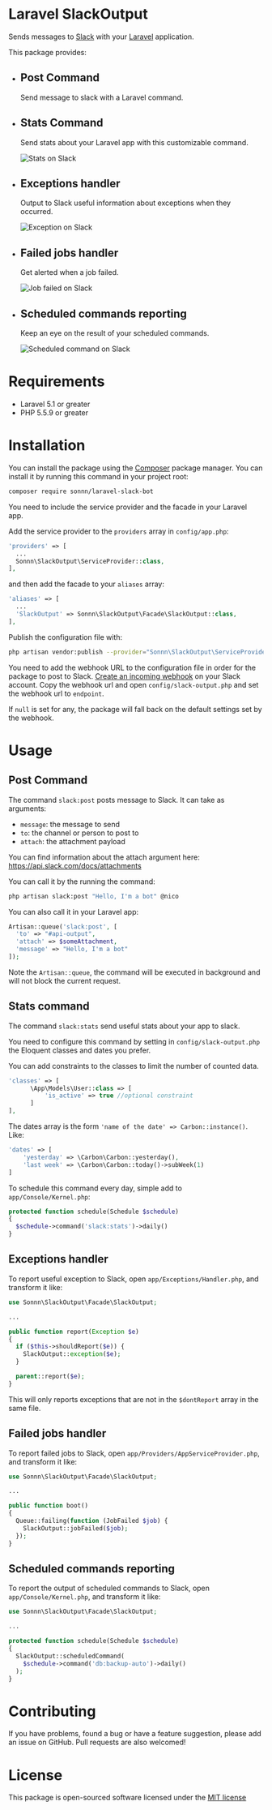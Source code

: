 # Laravel SlackOutput

Sends messages to [Slack](https://slack.com) with your [Laravel](https://laravel.com) application.

This package provides:

* ## Post Command
	Send message to slack with a Laravel command.
	
* ## Stats Command
	Send stats about your Laravel app with this customizable command.
	
	![Stats on Slack](https://raw.githubusercontent.com/Sonnn/Laravel-SlackOutput/master/screenshots/stats.png)
	
* ## Exceptions handler
	Output to Slack useful information about exceptions when they occurred.
	
	![Exception on Slack](https://raw.githubusercontent.com/Sonnn/Laravel-SlackOutput/master/screenshots/exception.png)
	
* ## Failed jobs handler
	Get alerted when a job failed.
	
	![Job failed on Slack](https://raw.githubusercontent.com/Sonnn/Laravel-SlackOutput/master/screenshots/jobOutput.png)
	
* ## Scheduled commands reporting
	Keep an eye on the result of your scheduled commands.
	
	![Scheduled command on Slack](https://raw.githubusercontent.com/Sonnn/Laravel-SlackOutput/master/screenshots/scheduledCommand.png)
	

# Requirements

* Laravel 5.1 or greater
* PHP 5.5.9 or greater

# Installation

You can install the package using the [Composer](https://getcomposer.org/) package manager. You can install it by running this command in your project root:

```sh
composer require sonnn/laravel-slack-bot
```

You need to include the service provider and the facade in your Laravel app.

Add the service provider to the `providers` array in `config/app.php`:

```php
'providers' => [
  ...
  Sonnn\SlackOutput\ServiceProvider::class,
],
```

and then add the facade to your `aliases` array:

```php
'aliases' => [
  ...
  'SlackOutput' => Sonnn\SlackOutput\Facade\SlackOutput::class,
],
```

Publish the configuration file with:

```sh
php artisan vendor:publish --provider="Sonnn\SlackOutput\ServiceProvider"
```


You need to add the webhook URL to the configuration file in order for the package to post to Slack.
[Create an incoming webhook](https://my.slack.com/services/new/incoming-webhook) on your Slack account.
Copy the webhook url and open `config/slack-output.php` and set the webhook url to `endpoint`.

If `null` is set for any, the package will fall back on the default settings set by the webhook.

# Usage

## Post Command

The command `slack:post` posts message to Slack. It can take as arguments:

* `message`: the message to send
* `to`: the channel or person to post to
* `attach`: the attachment payload

You can find information about the attach argument here: https://api.slack.com/docs/attachments

You can call it by the running the command:

```sh
php artisan slack:post "Hello, I'm a bot" @nico
```

You can also call it in your Laravel app:

```php
Artisan::queue('slack:post', [
  'to' => "#api-output",
  'attach' => $someAttachment,
  'message' => "Hello, I'm a bot"
]);
```
Note the `Artisan::queue`, the command will be executed in background and will not block the current request.

## Stats command

The command `slack:stats` send useful stats about your app to slack.

You need to configure this command by setting in `config/slack-output.php` the Eloquent classes and dates you prefer.

You can add constraints to the classes to limit the number of counted data.

```php
'classes' => [
	  \App\Models\User::class => [
		  'is_active' => true //optional constraint
	  ]
],
```
	
The dates array is the form `'name of the date' => Carbon::instance()`. Like:

```php
'dates' => [
	'yesterday' => \Carbon\Carbon::yesterday(),
	'last week' => \Carbon\Carbon::today()->subWeek(1)
]
```

To schedule this command every day, simple add to `app/Console/Kernel.php`:

```php
protected function schedule(Schedule $schedule)
{
  $schedule->command('slack:stats')->daily()
}
```

## Exceptions handler

To report useful exception to Slack, open `app/Exceptions/Handler.php`, and transform it like:

```php
use Sonnn\SlackOutput\Facade\SlackOutput;

...

public function report(Exception $e)
{
  if ($this->shouldReport($e)) {
    SlackOutput::exception($e);
  }

  parent::report($e);
}
```

This will only reports exceptions that are not in the `$dontReport` array in the same file. 


## Failed jobs handler

To report failed jobs to Slack, open `app/Providers/AppServiceProvider.php`, and transform it like:

```php
use Sonnn\SlackOutput\Facade\SlackOutput;

...

public function boot()
{
  Queue::failing(function (JobFailed $job) {
    SlackOutput::jobFailed($job);
  });
}
```


## Scheduled commands reporting

To report the output of scheduled commands to Slack, open `app/Console/Kernel.php`, and transform it like:

```php
use Sonnn\SlackOutput\Facade\SlackOutput;

...

protected function schedule(Schedule $schedule)
{
  SlackOutput::scheduledCommand(
    $schedule->command('db:backup-auto')->daily()
  );
}
```


# Contributing

If you have problems, found a bug or have a feature suggestion, please add an issue on GitHub. Pull requests are also welcomed!

# License

This package is open-sourced software licensed under the [MIT license](http://opensource.org/licenses/MIT)
